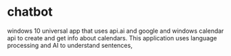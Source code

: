 # chatbot
windows 10 universal app that uses api.ai and google and windows calendar api to create and get info about calendars. This application uses language processing and AI to understand sentences, 
